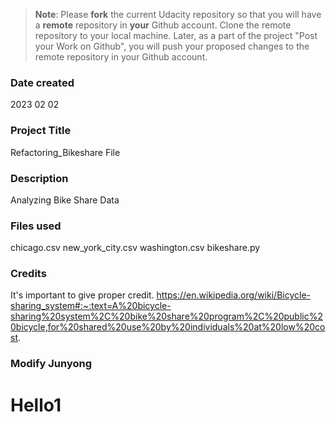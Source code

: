 >**Note**: Please **fork** the current Udacity repository so that you will have a **remote** repository in **your** Github account. Clone the remote repository to your local machine. Later, as a part of the project "Post your Work on Github", you will push your proposed changes to the remote repository in your Github account.

### Date created
2023 02 02

### Project Title
Refactoring_Bikeshare File

### Description
Analyzing Bike Share Data

### Files used
chicago.csv new_york_city.csv washington.csv bikeshare.py

### Credits
It's important to give proper credit. https://en.wikipedia.org/wiki/Bicycle-sharing_system#:~:text=A%20bicycle-sharing%20system%2C%20bike%20share%20program%2C%20public%20bicycle,for%20shared%20use%20by%20individuals%20at%20low%20cost.

### Modify Junyong

# Hello1

